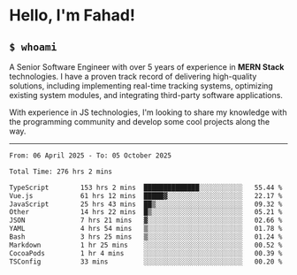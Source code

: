 <h1>Hello, I'm Fahad!</h1>

<h2><code>$ whoami</code></h2>

A Senior Software Engineer with over 5 years of experience in **MERN Stack** technologies. I have a proven track record of delivering high-quality solutions, including implementing real-time tracking systems, optimizing existing system modules, and integrating third-party software applications.

With experience in JS technologies, I'm looking to share my knowledge with the programming community and develop some cool projects along the way.

---

<!--START_SECTION:waka-->

```txt
From: 06 April 2025 - To: 05 October 2025

Total Time: 276 hrs 2 mins

TypeScript        153 hrs 2 mins  ██████████████░░░░░░░░░░░   55.44 %
Vue.js            61 hrs 12 mins  █████▓░░░░░░░░░░░░░░░░░░░   22.17 %
JavaScript        25 hrs 43 mins  ██▒░░░░░░░░░░░░░░░░░░░░░░   09.32 %
Other             14 hrs 22 mins  █▒░░░░░░░░░░░░░░░░░░░░░░░   05.21 %
JSON              7 hrs 21 mins   ▓░░░░░░░░░░░░░░░░░░░░░░░░   02.66 %
YAML              4 hrs 54 mins   ▒░░░░░░░░░░░░░░░░░░░░░░░░   01.78 %
Bash              3 hrs 25 mins   ▒░░░░░░░░░░░░░░░░░░░░░░░░   01.24 %
Markdown          1 hr 25 mins    ░░░░░░░░░░░░░░░░░░░░░░░░░   00.52 %
CocoaPods         1 hr 4 mins     ░░░░░░░░░░░░░░░░░░░░░░░░░   00.39 %
TSConfig          33 mins         ░░░░░░░░░░░░░░░░░░░░░░░░░   00.20 %
```

<!--END_SECTION:waka-->

<!--
**heyFahad/heyFahad** is a ✨ _special_ ✨ repository because its `README.md` (this file) appears on your GitHub profile.

Here are some ideas to get you started:

- 🔭 I’m currently working on ...
- 🌱 I’m currently learning ...
- 👯 I’m looking to collaborate on ...
- 🤔 I’m looking for help with ...
- 💬 Ask me about ...
- 📫 How to reach me: ...
- 😄 Pronouns: ...
- ⚡ Fun fact: ...
-->
